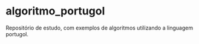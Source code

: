 # algoritmo_portugol
Repositório de estudo, com exemplos de algoritmos utilizando a linguagem portugol.
